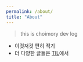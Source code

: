 ```yaml
---
permalink: /about/
title: "About"
---
```


> this is choimory dev log

- 이것저것 편히 적기
- 더 다양한 글들은 [TIL](https://github.com/choimory/TIL)에서